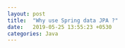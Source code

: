 ```yaml
---
layout: post
title:  "Why use Spring data JPA ?"
date:   2019-05-25 13:55:23 +0530
categories: Java
---
```


# 
